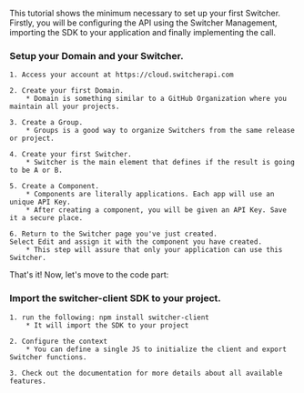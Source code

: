 This tutorial shows the minimum necessary to set up your first Switcher.
Firstly, you will be configuring the API using the Switcher Management, 
importing the SDK to your application and finally implementing the call.

### Setup your Domain and your Switcher.
    1. Access your account at https://cloud.switcherapi.com

    2. Create your first Domain.
        * Domain is something similar to a GitHub Organization where you maintain all your projects.

    3. Create a Group.
        * Groups is a good way to organize Switchers from the same release or project.

    4. Create your first Switcher.
        * Switcher is the main element that defines if the result is going to be A or B.

    5. Create a Component.
        * Components are literally applications. Each app will use an unique API Key.
        * After creating a component, you will be given an API Key. Save it a secure place.

    6. Return to the Switcher page you've just created. 
    Select Edit and assign it with the component you have created. 
        * This step will assure that only your application can use this Switcher.

That's it! Now, let's move to the code part:
### Import the switcher-client SDK to your project.
    1. run the following: npm install switcher-client
        * It will import the SDK to your project

    2. Configure the context
        * You can define a single JS to initialize the client and export Switcher functions.

    3. Check out the documentation for more details about all available features.